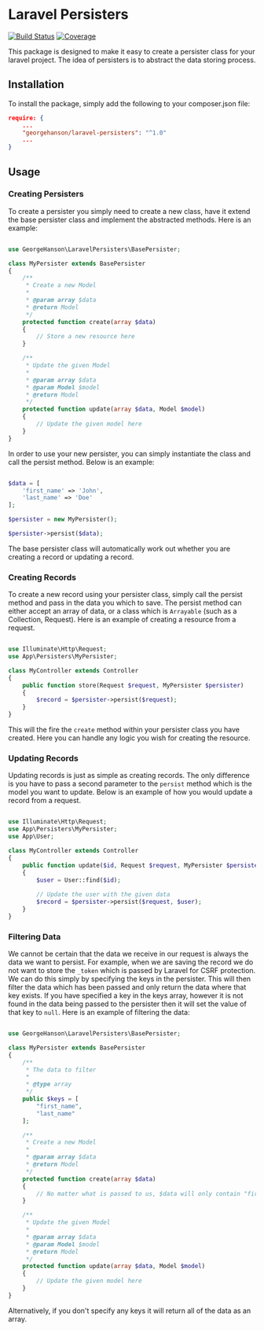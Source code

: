 # Laravel Persisters

[![Build Status](https://travis-ci.org/georgehanson/laravel-persisters.svg?branch=master)](https://travis-ci.org/georgehanson/laravel-persisters) [![Coverage](https://codecov.io/gh/georgehanson/laravel-persisters/branch/master/graph/badge.svg)](https://codecov.io/gh/georgehanson/laravel-persisters)

This package is designed to make it easy to create a persister class for your laravel project. The idea of persisters is to abstract the data storing process.

## Installation

To install the package, simply add the following to your composer.json file:

```json
require: {
    ...
    "georgehanson/laravel-persisters": "^1.0"
    ...
}
```

## Usage

### Creating Persisters

To create a persister you simply need to create a new class, have it extend the base persister class and implement the abstracted methods. Here is an example:

```php

use GeorgeHanson\LaravelPersisters\BasePersister;

class MyPersister extends BasePersister
{
    /**
     * Create a new Model
     *
     * @param array $data
     * @return Model
     */
    protected function create(array $data)
    {
        // Store a new resource here
    }

    /**
     * Update the given Model
     *
     * @param array $data
     * @param Model $model
     * @return Model
     */
    protected function update(array $data, Model $model)
    {
        // Update the given model here
    }
}
```

In order to use your new persister, you can simply instantiate the class and call the persist method. Below is an example:

```php

$data = [
    'first_name' => 'John',
    'last_name' => 'Doe'
];

$persister = new MyPersister();

$persister->persist($data);

```

The base persister class will automatically work out whether you are creating a record or updating a record.

### Creating Records

To create a new record using your persister class, simply call the persist method and pass in the data you which to save. The persist method can either accept an array of data, or a class which is `Arrayable` (such as a Collection, Request). Here is an example of creating a resource from a request.

```php

use Illuminate\Http\Request;
use App\Persisters\MyPersister;

class MyController extends Controller
{
    public function store(Request $request, MyPersister $persister) 
    {
        $record = $persister->persist($request);
    }
}

```

This will the fire the `create` method within your persister class you have created. Here you can handle any logic you wish for creating the resource.

### Updating Records

Updating records is just as simple as creating records. The only difference is you have to pass a second parameter to the `persist` method which is the model you want to update. Below is an example of how you would update a record from a request.

```php

use Illuminate\Http\Request;
use App\Persisters\MyPersister;
use App\User;

class MyController extends Controller
{
    public function update($id, Request $request, MyPersister $persister) 
    {
        $user = User::find($id);
        
        // Update the user with the given data
        $record = $persister->persist($request, $user);
    }
}

```

### Filtering Data

We cannot be certain that the data we receive in our request is always the data we want to persist. For example, when we are saving the record we do not want to store the `_token` which is passed by Laravel for CSRF protection. We can do this simply by specifying the keys in the persister. This will then filter the data which has been passed and only return the data where that key exists. If you have specified a key in the keys array, however it is not found in the data being passed to the persister then it will set the value of that key to `null`. Here is an example of filtering the data:

```php

use GeorgeHanson\LaravelPersisters\BasePersister;

class MyPersister extends BasePersister
{
    /**
     * The data to filter
     * 
     * @type array
     */
    public $keys = [
        "first_name",
        "last_name"
    ];

    /**
     * Create a new Model
     *
     * @param array $data
     * @return Model
     */
    protected function create(array $data)
    {
        // No matter what is passed to us, $data will only contain "first_name" and "last_name"
    }

    /**
     * Update the given Model
     *
     * @param array $data
     * @param Model $model
     * @return Model
     */
    protected function update(array $data, Model $model)
    {
        // Update the given model here
    }
}
```

Alternatively, if you don't specify any keys it will return all of the data as an array.
